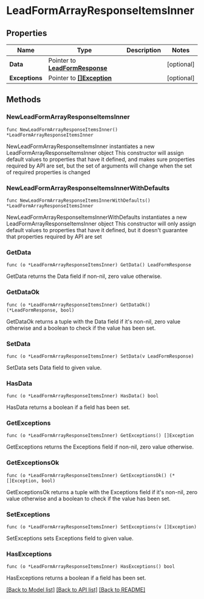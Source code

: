 # LeadFormArrayResponseItemsInner

## Properties

Name | Type | Description | Notes
------------ | ------------- | ------------- | -------------
**Data** | Pointer to [**LeadFormResponse**](LeadFormResponse.md) |  | [optional] 
**Exceptions** | Pointer to [**[]Exception**](Exception.md) |  | [optional] 

## Methods

### NewLeadFormArrayResponseItemsInner

`func NewLeadFormArrayResponseItemsInner() *LeadFormArrayResponseItemsInner`

NewLeadFormArrayResponseItemsInner instantiates a new LeadFormArrayResponseItemsInner object
This constructor will assign default values to properties that have it defined,
and makes sure properties required by API are set, but the set of arguments
will change when the set of required properties is changed

### NewLeadFormArrayResponseItemsInnerWithDefaults

`func NewLeadFormArrayResponseItemsInnerWithDefaults() *LeadFormArrayResponseItemsInner`

NewLeadFormArrayResponseItemsInnerWithDefaults instantiates a new LeadFormArrayResponseItemsInner object
This constructor will only assign default values to properties that have it defined,
but it doesn't guarantee that properties required by API are set

### GetData

`func (o *LeadFormArrayResponseItemsInner) GetData() LeadFormResponse`

GetData returns the Data field if non-nil, zero value otherwise.

### GetDataOk

`func (o *LeadFormArrayResponseItemsInner) GetDataOk() (*LeadFormResponse, bool)`

GetDataOk returns a tuple with the Data field if it's non-nil, zero value otherwise
and a boolean to check if the value has been set.

### SetData

`func (o *LeadFormArrayResponseItemsInner) SetData(v LeadFormResponse)`

SetData sets Data field to given value.

### HasData

`func (o *LeadFormArrayResponseItemsInner) HasData() bool`

HasData returns a boolean if a field has been set.

### GetExceptions

`func (o *LeadFormArrayResponseItemsInner) GetExceptions() []Exception`

GetExceptions returns the Exceptions field if non-nil, zero value otherwise.

### GetExceptionsOk

`func (o *LeadFormArrayResponseItemsInner) GetExceptionsOk() (*[]Exception, bool)`

GetExceptionsOk returns a tuple with the Exceptions field if it's non-nil, zero value otherwise
and a boolean to check if the value has been set.

### SetExceptions

`func (o *LeadFormArrayResponseItemsInner) SetExceptions(v []Exception)`

SetExceptions sets Exceptions field to given value.

### HasExceptions

`func (o *LeadFormArrayResponseItemsInner) HasExceptions() bool`

HasExceptions returns a boolean if a field has been set.


[[Back to Model list]](../README.md#documentation-for-models) [[Back to API list]](../README.md#documentation-for-api-endpoints) [[Back to README]](../README.md)


